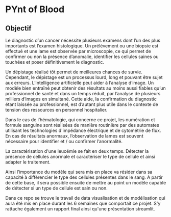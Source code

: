 # PYnt of Blood

## Objectif

Le diagnostic d’un cancer nécessite plusieurs examens dont l’un des plus importants est l’examen
histologique. Un prélèvement ou une biopsie est effectué et une lame est observée par microscopie,
ce qui permet de confirmer ou non la présence d’anomalie, identifier les cellules saines ou touchées
et poser définitivement le diagnostic.

Un dépistage réalisé tôt permet de meilleures chances de survie. Cependant, le dépistage est un
processus lourd, long et pouvant être sujet aux erreurs. L’intelligence artificielle peut aider à l’analyse d’image. Un modèle bien entraîné peut obtenir des résultats au moins aussi fiables qu’un
professionnel de santé et dans un temps réduit, par l’analyse de plusieurs milliers d’images en
simultané. Cette aide, la confirmation du diagnostic étant laissée au professionnel, est d’autant plus
utile dans le contexte de tension des ressources en personnel hospitalier.

Dans le cas de l’hématologie, qui concerne ce projet, les numération et formule sanguine sont réalisées
de manière routinière par des automates utilisant les technologies d'impédance électrique et de
cytométrie de flux. En cas de résultats anormaux, l’observation de lames est souvent nécessaire
pour identifier et / ou confirmer l’anormalité.

La caractérisation d'une leucémie se fait en deux temps. Détecter la présence de cellules anormale et caractériser le type de cellule et ainsi adapter le traitement.

Ainsi l’importance du modèle qui sera mis en place va résider dans sa capacité
à différencier le type des cellules présentes dans le sang. A partir de cette base, il sera possible ensuite de mettre au point un modèle capable de détecter si un type de cellule est sain ou non.

Dans ce repo se trouve le travail de data visualisation et de modélisation qui aura été mis en place durant les 6 semaines que comportait ce projet. S'y rattache également un rapport final ainsi qu'une présentation streamlit.
